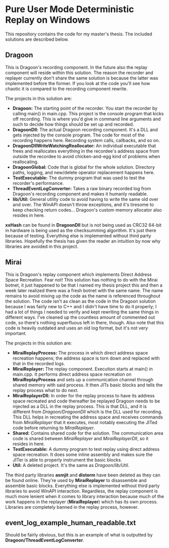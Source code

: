# Pure User Mode Deterministic Replay on Windows
This repository contains the code for my master's thesis. The included solutions are described below.

## Dragoon
This is Dragoon's recording component. In the future also the replay component will reside within this solution. The reason the recorder and replayer currently don't share the same solution is because the latter was implemented before the former. If you look at the code you'll see how chaotic it is compared to the recording component rewrite.

The projects in this solution are:
- **Dragoon:** The starting point of the recorder. You start the recorder by calling main() in main.cpp. This project is the console program that kicks off recording. This is where you'd give in command line arguments and such to decide how things should be set up and recorded.
- **DragoonDll:** The actual Dragoon recording component. It's a DLL and gets injected by the console program. The code for most of the recording happens here. Recording system calls, callbacks, and so on.
- **DragoonDllWriteWatchingReallocator:** An individual executable that frees and reallocates everything in the recordee's address space from outside the recordee to avoid chicken-and-egg kind of problems when reallocating.
- **DragoonGlobal:** Code that is global for the whole solution. Directory paths, logging, and new/delete operator replacement happens here.
- **TestExecutable:** The dummy program that was used to test the recorder's performance.
- **ThreadEventLogConverter:** Takes a raw binary recorded log from Dragoon's recording component and makes it humanly readable.
- **lib/Util:** General utility code to avoid having to write the same old over and over. The WinAPI doesn't throw exceptions, and it's tiresome to keep checking return codes... Dragoon's custom memory allocator also resides in here.

**xxHash** can be found in **DragoonDll** but is not being used as CRC32 64-bit in hardware is being used as the checksumming algorithm. It's just there because of testing. Everything else is implemented without third party libraries. Hopefully the thesis has given the reader an intuition by now why libraries are avoided in this project.

## Mirai
This is Dragoon's replay component which implements Direct Address Space Recreation. Fear not! This solution has nothing to do with the Mirai botnet, it just happened to be that I named my thesis project this and then a week later realized there was a fresh botnet with the same name. The name remains to avoid mixing up the code as the name is referenced throughout the solution. The code isn't as clean as the code in the Dragoon solution because I was fairly new to C++ and I didn't have time to do it properly; I had a lot of things I needed to verify and kept rewriting the same things in different ways. I've cleaned up the countless amount of commented out code, so there's nothing superfluous left in there, though. Also note that this code is heavily outdated and uses an old log format, but it's not very important.

The projects in this solution are:
- **MiraiReplayProcess:** The process in which direct address space recreation happens; the address space is torn down and replaced with that in the recorded logs.
- **MiraiReplayer:** The replay component. Execution starts at main() in main.cpp. It performs direct address space recreation on **MiraiReplayProcess** and sets up a communication channel through shared memory with said process. It then JITs basic blocks and tells the replay process what to do next.
- **MiraiReplayerDll:** In order for the replay process to have its address space recreated and code thereafter be replayed Dragoon needs to be injected as a DLL in the replay process. This is that DLL, and it is different from *Dragoon/DragoonDll* which is the DLL used for recording. This DLL helps in recreating the address space and receives commands from *MiraiReplayer* that it executes, most notably executing the JITed code before returning to *MiraiReplayer*.
- **Shared:** Contains shared code for the solution. The communication area code is shared between *MiraiReplayer* and *MiraiReplayerDll*, so it resides in here.
- **TestExecutable:** A dummy program to test replay using direct address space recreation. It does some inline assembly and makes sure the JITer is able to properly instrument the basic blocks.
- **Util:** A deleted project. It's the same as *Dragoon/lib/Util*.

The third party libraries **asmjit** and **distorm** have been deleted as they can be found online. They're used by **MiraiReplayer** to disassemble and assemble basic blocks. Everything else is implemented without third party libraries to avoid WinAPI interaction. Regardless, the replay component is much more lenient when it comes to library interaction because much of the work happens in the replayer (**MiraiReplayer**) which has its own process. Libraries are completely banned in the replay process, however.

## event_log_example_human_readable.txt
Should be fairly obvious, but this is an example of what is outputted by **Dragoon/ThreadEventLogConverter**.